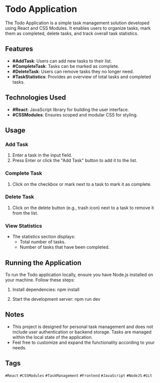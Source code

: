 # Todo Application

The Todo Application is a simple task management solution developed using React and CSS Modules. It enables users to organize tasks, mark them as completed, delete tasks, and track overall task statistics.

## Features

- **#AddTask**: Users can add new tasks to their list.
- **#CompleteTask**: Tasks can be marked as complete.
- **#DeleteTask**: Users can remove tasks they no longer need.
- **#TaskStatistics**: Provides an overview of total tasks and completed tasks.

## Technologies Used

- **#React**: JavaScript library for building the user interface.
- **#CSSModules**: Ensures scoped and modular CSS for styling.

## Usage

### Add Task

1. Enter a task in the input field.
2. Press Enter or click the "Add Task" button to add it to the list.

### Complete Task

1. Click on the checkbox or mark next to a task to mark it as complete.

### Delete Task

1. Click on the delete button (e.g., trash icon) next to a task to remove it from the list.

### View Statistics

- The statistics section displays:
  - Total number of tasks.
  - Number of tasks that have been completed.

## Running the Application

To run the Todo application locally, ensure you have Node.js installed on your machine. Follow these steps:

1. Install dependencies:
   npm install
   
2. Start the development server:
  npm run dev


## Notes

- This project is designed for personal task management and does not include user authentication or backend storage. Tasks are managed within the local state of the application.
- Feel free to customize and expand the functionality according to your needs.

## Tags

`#React` `#CSSModules` `#TaskManagement` `#Frontend` `#JavaScript` `#NodeJS` `#Git`


